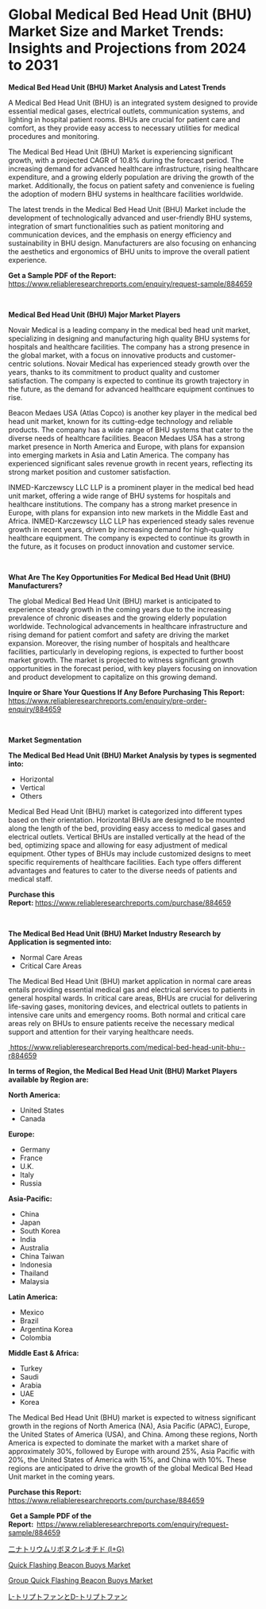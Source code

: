 <p><h1>Global Medical Bed Head Unit (BHU) Market Size and Market Trends: Insights and Projections from 2024 to 2031</h1></p><p><strong>Medical Bed Head Unit (BHU) Market Analysis and Latest Trends</strong></p>
<p><p>A Medical Bed Head Unit (BHU) is an integrated system designed to provide essential medical gases, electrical outlets, communication systems, and lighting in hospital patient rooms. BHUs are crucial for patient care and comfort, as they provide easy access to necessary utilities for medical procedures and monitoring.</p><p>The Medical Bed Head Unit (BHU) Market is experiencing significant growth, with a projected CAGR of 10.8% during the forecast period. The increasing demand for advanced healthcare infrastructure, rising healthcare expenditure, and a growing elderly population are driving the growth of the market. Additionally, the focus on patient safety and convenience is fueling the adoption of modern BHU systems in healthcare facilities worldwide.</p><p>The latest trends in the Medical Bed Head Unit (BHU) Market include the development of technologically advanced and user-friendly BHU systems, integration of smart functionalities such as patient monitoring and communication devices, and the emphasis on energy efficiency and sustainability in BHU design. Manufacturers are also focusing on enhancing the aesthetics and ergonomics of BHU units to improve the overall patient experience.</p></p>
<p><strong>Get a Sample PDF of the Report:&nbsp;</strong> <a href="https://www.reliableresearchreports.com/enquiry/request-sample/884659">https://www.reliableresearchreports.com/enquiry/request-sample/884659</a></p>
<p>&nbsp;</p>
<p><strong>Medical Bed Head Unit (BHU) Major Market Players</strong></p>
<p><p>Novair Medical is a leading company in the medical bed head unit market, specializing in designing and manufacturing high quality BHU systems for hospitals and healthcare facilities. The company has a strong presence in the global market, with a focus on innovative products and customer-centric solutions. Novair Medical has experienced steady growth over the years, thanks to its commitment to product quality and customer satisfaction. The company is expected to continue its growth trajectory in the future, as the demand for advanced healthcare equipment continues to rise.</p><p>Beacon Medaes USA (Atlas Copco) is another key player in the medical bed head unit market, known for its cutting-edge technology and reliable products. The company has a wide range of BHU systems that cater to the diverse needs of healthcare facilities. Beacon Medaes USA has a strong market presence in North America and Europe, with plans for expansion into emerging markets in Asia and Latin America. The company has experienced significant sales revenue growth in recent years, reflecting its strong market position and customer satisfaction.</p><p>INMED-Karczewscy LLC LLP is a prominent player in the medical bed head unit market, offering a wide range of BHU systems for hospitals and healthcare institutions. The company has a strong market presence in Europe, with plans for expansion into new markets in the Middle East and Africa. INMED-Karczewscy LLC LLP has experienced steady sales revenue growth in recent years, driven by increasing demand for high-quality healthcare equipment. The company is expected to continue its growth in the future, as it focuses on product innovation and customer service.</p></p>
<p>&nbsp;</p>
<p><strong>What Are The Key Opportunities For Medical Bed Head Unit (BHU) Manufacturers?</strong></p>
<p><p>The global Medical Bed Head Unit (BHU) market is anticipated to experience steady growth in the coming years due to the increasing prevalence of chronic diseases and the growing elderly population worldwide. Technological advancements in healthcare infrastructure and rising demand for patient comfort and safety are driving the market expansion. Moreover, the rising number of hospitals and healthcare facilities, particularly in developing regions, is expected to further boost market growth. The market is projected to witness significant growth opportunities in the forecast period, with key players focusing on innovation and product development to capitalize on this growing demand.</p></p>
<p><strong>Inquire or Share Your Questions If Any Before Purchasing This Report:</strong> <a href="https://www.reliableresearchreports.com/enquiry/pre-order-enquiry/884659">https://www.reliableresearchreports.com/enquiry/pre-order-enquiry/884659</a></p>
<p>&nbsp;</p>
<p><strong>Market Segmentation</strong></p>
<p><strong>The Medical Bed Head Unit (BHU) Market Analysis by types is segmented into:</strong></p>
<p><ul><li>Horizontal</li><li>Vertical</li><li>Others</li></ul></p>
<p><p>Medical Bed Head Unit (BHU) market is categorized into different types based on their orientation. Horizontal BHUs are designed to be mounted along the length of the bed, providing easy access to medical gases and electrical outlets. Vertical BHUs are installed vertically at the head of the bed, optimizing space and allowing for easy adjustment of medical equipment. Other types of BHUs may include customized designs to meet specific requirements of healthcare facilities. Each type offers different advantages and features to cater to the diverse needs of patients and medical staff.</p></p>
<p><strong>Purchase this Report:&nbsp;</strong><a href="https://www.reliableresearchreports.com/purchase/884659">https://www.reliableresearchreports.com/purchase/884659</a></p>
<p>&nbsp;</p>
<p><strong>The Medical Bed Head Unit (BHU) Market Industry Research by Application is segmented into:</strong></p>
<p><ul><li>Normal Care Areas</li><li>Critical Care Areas</li></ul></p>
<p><p>The Medical Bed Head Unit (BHU) market application in normal care areas entails providing essential medical gas and electrical services to patients in general hospital wards. In critical care areas, BHUs are crucial for delivering life-saving gases, monitoring devices, and electrical outlets to patients in intensive care units and emergency rooms. Both normal and critical care areas rely on BHUs to ensure patients receive the necessary medical support and attention for their varying healthcare needs.</p></p>
<p><a href="https://www.reliableresearchreports.com/medical-bed-head-unit-bhu--r884659">&nbsp;https://www.reliableresearchreports.com/medical-bed-head-unit-bhu--r884659</a></p>
<p><strong>In terms of Region, the Medical Bed Head Unit (BHU) Market Players available by Region are:</strong></p>
<p>
    <p> <strong> North America: </strong>
        <ul>
            <li>United States</li>
            <li>Canada</li>
        </ul>
        </p> 
    <p> <strong> Europe: </strong>
        <ul>
            <li>Germany</li>
            <li>France</li>
            <li>U.K.</li>
            <li>Italy</li>
            <li>Russia</li>
        </ul>
        </p> 
    <p> <strong> Asia-Pacific: </strong>
        <ul>
            <li>China</li>
            <li>Japan</li>
            <li>South Korea</li>
            <li>India</li>
            <li>Australia</li>
            <li>China Taiwan</li>
            <li>Indonesia</li>
            <li>Thailand</li>
            <li>Malaysia</li>
        </ul>
        </p> 
    <p> <strong> Latin America: </strong>
        <ul>
            <li>Mexico</li>
            <li>Brazil</li>
            <li>Argentina Korea</li>
            <li>Colombia</li>
        </ul>
        </p> 
    <p> <strong> Middle East & Africa: </strong>
        <ul>
            <li>Turkey</li>
            <li>Saudi</li>
            <li>Arabia</li>
            <li>UAE</li>
            <li>Korea</li>
        </ul>
    </p>
    </p>
<p><p>The Medical Bed Head Unit (BHU) market is expected to witness significant growth in the regions of North America (NA), Asia Pacific (APAC), Europe, the United States of America (USA), and China. Among these regions, North America is expected to dominate the market with a market share of approximately 30%, followed by Europe with around 25%, Asia Pacific with 20%, the United States of America with 15%, and China with 10%. These regions are anticipated to drive the growth of the global Medical Bed Head Unit market in the coming years.</p></p>
<p><strong>Purchase this Report: </strong><a href="https://www.reliableresearchreports.com/purchase/884659">https://www.reliableresearchreports.com/purchase/884659</a></p>
<p>&nbsp;<strong>Get a Sample PDF of the Report:&nbsp;&nbsp;</strong><a href="https://www.reliableresearchreports.com/enquiry/request-sample/884659">https://www.reliableresearchreports.com/enquiry/request-sample/884659</a></p>
<p><strong></strong></p>
<p><p><a href="https://github.com/hardee896/Market-Research-Report-List-2/blob/main/6184808169089.md">二ナトリウムリボヌクレオチド (I+G)</a></p><p><a href="https://github.com/vregtldg37/Market-Research-Report-List-1/blob/main/quick-flashing-beacon-buoys-market.md">Quick Flashing Beacon Buoys Market</a></p><p><a href="https://github.com/syaifulanwaramsyori/Market-Research-Report-List-1/blob/main/group-quick-flashing-beacon-buoys-market.md">Group Quick Flashing Beacon Buoys Market</a></p><p><a href="https://github.com/Andrewones2023/Market-Research-Report-List-2/blob/main/6034428169090.md">L-トリプトファンとD-トリプトファン</a></p></p>